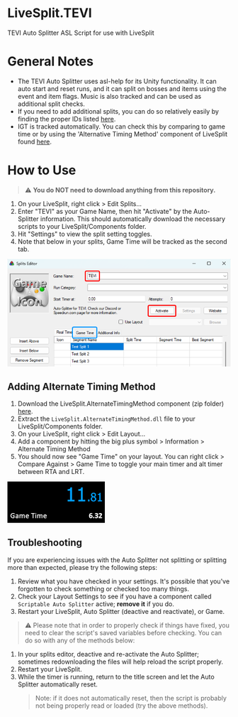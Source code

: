 # LiveSplit.TEVI
TEVI Auto Splitter ASL Script for use with LiveSplit

General Notes
===  
- The TEVI Auto Splitter uses asl-help for its Unity functionality. It can auto start and reset runs, and it can split on bosses and items using the event and item flags. Music is also tracked and can be used as additional split checks.
- If you need to add additional splits, you can do so relatively easily by finding the proper IDs listed [here](https://rentry.co/TEVI_IDs).
- IGT is tracked automatically. You can check this by comparing to game time or by using the 'Alternative Timing Method' component of LiveSplit found [here]( https://github.com/Dalet/LiveSplit.AlternateTimingMethod/releases).

How to Use
===
> ⚠️ **You do NOT need to download anything from this repository.**
1. On your LiveSplit, right click > Edit Splits...
2. Enter "TEVI" as your Game Name, then hit "Activate" by the Auto-Splitter information. This should automatically download the necessary scripts to your LiveSplit/Components folder.
3. Hit "Settings" to view the split setting toggles.
4. Note that below in your splits, Game Time will be tracked as the second tab.

![Splits Editor](activating_asl.png)

Adding Alternate Timing Method
---
1. Download the LiveSplit.AlternateTimingMethod component (zip folder) [here](https://github.com/Dalet/LiveSplit.AlternateTimingMethod/releases).
2. Extract the `LiveSplit.AlternateTimingMethod.dll` file to your LiveSplit/Components folder.
3. On your LiveSplit, right click > Edit Layout...
4. Add a component by hitting the big plus symbol > Information > Alternate Timing Method
5. You should now see "Game Time" on your layout. You can right click > Compare Against > Game Time to toggle your main timer and alt timer between RTA and LRT.

![Two Timers](timers.png)

Troubleshooting
---
If you are experiencing issues with the Auto Splitter not splitting or splitting more than expected, please try the following steps:
1. Review what you have checked in your settings. It's possible that you've forgotten to check something or checked too many things.
2. Check your Layout Settings to see if you have a component called `Scriptable Auto Splitter` active; **remove it** if you do.
3. Restart your LiveSplit, Auto Splitter (deactive and reactivate), or Game.

> ⚠️ Please note that in order to properly check if things have fixed, you need to clear the script's saved variables before checking. You can do so with any of the methods below:
1. In your splits editor, deactive and re-activate the Auto Splitter; sometimes redownloading the files will help reload the script properly.
2. Restart your LiveSplit.
3. While the timer is running, return to the title screen and let the Auto Splitter automatically reset. 
    > Note: if it does not automatically reset, then the script is probably not being properly read or loaded (try the above methods).